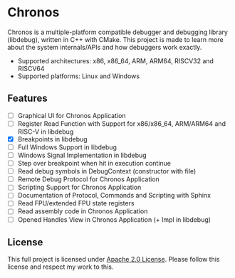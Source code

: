 # Chronos
Chronos is a multiple-platform compatible debugger and debugging library (libdebug), written in C++ with CMake. This project
is made to learn more about the system internals/APIs and how debuggers work exactly.

- Supported architectures: x86, x86_64, ARM, ARM64, RISCV32 and RISCV64
- Supported platforms: Linux and Windows

## Features
- [ ] Graphical UI for Chronos Application
- [ ] Register Read Function with Support for x86/x86_64, ARM/ARM64 and RISC-V  in libdebug
- [X] Breakpoints in libdebug
- [ ] Full Windows Support in libdebug
- [ ] Windows Signal Implementation in libdebug
- [ ] Step over breakpoint when hit in execution continue
- [ ] Read debug symbols in DebugContext (constructor with file)
- [ ] Remote Debug Protocol for Chronos Application
- [ ] Scripting Support for Chronos Application
- [ ] Documentation of Protocol, Commands and Scripting with Sphinx
- [ ] Read FPU/extended FPU state registers
- [ ] Read assembly code in Chronos Application
- [ ] Opened Handles View in Chronos Application (+ Impl in libdebug)

## License
This full project is licensed under [Apache 2.0 License](https://github.com/Cach30verfl0w/Chronos/?tab=Apache-2.0-1-ov-file#readme). 
Please follow this license and respect my work to this.